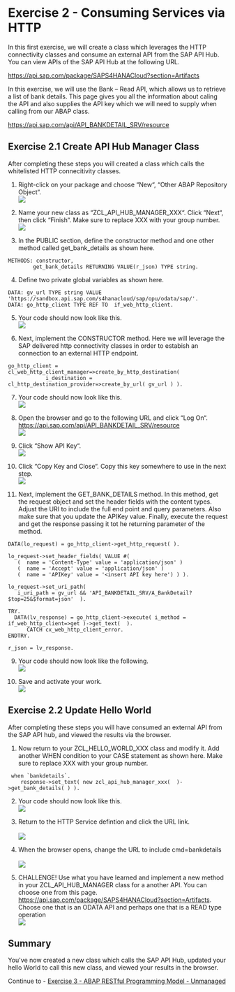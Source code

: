 # Exercise 2 - Consuming Services via HTTP

In this first exercise, we will create a class which leverages the HTTP connectivity classes and consume an external API from the SAP API Hub.  You can view APIs of the SAP API Hub at the following URL.

https://api.sap.com/package/SAPS4HANACloud?section=Artifacts

In this exercise, we will use the Bank – Read API, which allows us to retrieve a list of bank details.  This page gives you all the information about caling the API and also supplies the API key which we will need to supply when calling from our ABAP class.

https://api.sap.com/api/API_BANKDETAIL_SRV/resource

## Exercise 2.1 Create API Hub Manager Class

After completing these steps you will created a class which calls the whitelisted HTTP connecitivity classes.

1. Right-click on your package and choose “New“, “Other ABAP Repository Object“.
<br>![](/exercises/ex2/images/02_01_0010.png)

2. Name your new class as “ZCL_API_HUB_MANAGER_XXX“.  Click “Next“, then click “Finish“. Make sure to replace XXX with your group number.
<br>![](/exercises/ex2/images/02_01_0020.png)

3. In the PUBLIC section,  define the constructor method and one other method called get_bank_details as shown here.
```abap
METHODS: constructor,
        get_bank_details RETURNING VALUE(r_json) TYPE string.
```

4. Define two private global variables as shown here. 
```abap
DATA: gv_url TYPE string VALUE 'https://sandbox.api.sap.com/s4hanacloud/sap/opu/odata/sap/'.
DATA: go_http_client TYPE REF TO  if_web_http_client.
```

5. Your code should now look like this.
<br>![](/exercises/ex2/images/02_01_0050.png)

6. Next, implement the CONSTRUCTOR method.  Here we will leverage the SAP delivered http connectivity classes in order to estabish an connection to an external HTTP endpoint.
```abap
go_http_client = cl_web_http_client_manager=>create_by_http_destination(
            i_destination = cl_http_destination_provider=>create_by_url( gv_url ) ).
```

7. Your code should now look like this.
<br>![](/exercises/ex2/images/02_01_0070.png)

8.	Open the browser and go to the following URL and click “Log On“. https://api.sap.com/api/API_BANKDETAIL_SRV/resource 
<br>![](/exercises/ex2/images/02_01_0080.png)

9.	Click “Show API Key“.
<br>![](/exercises/ex2/images/02_01_0090.png)

10. Click “Copy Key and Close“.  Copy this key somewhere to use in the next step.
<br>![](/exercises/ex2/images/02_01_0100.png)

11. Next, implement the GET_BANK_DETAILS method.  In this method, get the request object and set the header fields with the content types. Adjust the URI to include the full end point and query parameters.  Also make sure that you update the APIKey value. Finally, execute the request and get the response passing it tot he returning parameter of the method.
```abap
DATA(lo_request) = go_http_client->get_http_request( ).

lo_request->set_header_fields( VALUE #(
   (  name = 'Content-Type' value = 'application/json' )
   (  name = 'Accept' value = 'application/json' )
   (  name = 'APIKey' value = '<insert API key here') ) ).

lo_request->set_uri_path( 
   i_uri_path = gv_url && 'API_BANKDETAIL_SRV/A_BankDetail?$top=25&$format=json'  ).

TRY.
  DATA(lv_response) = go_http_client->execute( i_method = if_web_http_client=>get )->get_text(  ).
      CATCH cx_web_http_client_error.
ENDTRY.

r_json = lv_response.
```

9.	Your code should now look like the following.
<br>![](/exercises/ex2/images/02_01_0120.png)

10.	Save and activate your work.
<br>![](/exercises/ex2/images/02_01_0130.png)

## Exercise 2.2 Update Hello World 

After completing these steps you will have consumed an external API from the SAP API hub, and viewed the results via the browser.

1.	Now return to your ZCL_HELLO_WORLD_XXX class and modify it.  Add another WHEN condition to your CASE statement as shown here.  Make sure to replace XXX with your group number.
```abap
 when `bankdetails`.
    response->set_text( new zcl_api_hub_manager_xxx(  )->get_bank_details( ) ).
```

2.	Your code should now look like this.
<br>![](/exercises/ex2/images/02_02_0120.png)

3.	Return to the HTTP Service defintion and click the URL link.  
<br>![](/exercises/ex2/images/02_02_0130.png)

4.	When the browser opens, change the URL to include cmd=bankdetails  
<br>![](/exercises/ex2/images/02_02_0140.png)

5.	CHALLENGE!  Use what you have learned and implement a new method in your ZCL_API_HUB_MANAGER class for a another API.  You can choose one from this page. https://api.sap.com/package/SAPS4HANACloud?section=Artifacts. Choose one that is an ODATA API and perhaps one that is a READ type operation
<br>![](/exercises/ex2/images/02_02_0150.png)


## Summary

You've now created a new class which calls the SAP API Hub, updated your hello World to call this new class, and viewed your results in the browser. 

Continue to - [Exercise 3 - ABAP RESTful Programming Model - Unmanaged ](../ex3/README.md)